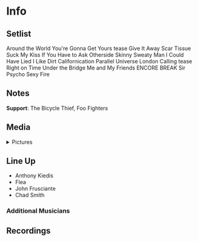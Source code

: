 # Info

## Setlist

Around the World
You're Gonna Get Yours tease
Give It Away
Scar Tissue
Suck My Kiss
If You Have to Ask
Otherside
Skinny Sweaty Man
I Could Have Lied
I Like Dirt
Californication
Parallel Universe
London Calling tease
Right on Time
Under the Bridge
Me and My Friends
ENCORE BREAK
Sir Psycho Sexy
Fire

## Notes

**Support**: The Bicycle Thief, Foo Fighters

## Media 

<details>
  <summary>Pictures</summary>
  <!--<img alt="Setlist" title="Setlist" src="_.jpg" height="200" />
  <img alt="Clipping" title="Clipping" src="_.jpg" height="200" />
  <img alt="Flyer" title="Flyer" src="_.jpg" height="200" />-->
</details>

## Line Up

* Anthony Kiedis
* Flea
* John Frusciante
* Chad Smith

### Additional Musicians

## Recordings
